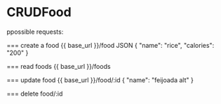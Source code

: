 # CRUDFood

ppossible requests:

=== create a food
{{ base_url  }}/food
JSON
{
  "name": "rice",
  "calories": "200"
}

=== read foods
{{ base_url  }}/foods

=== update food
{{ base_url  }}/food/:id
{
	"name": "feijoada alt" 
}

=== delete food/:id

